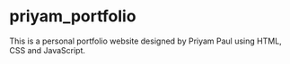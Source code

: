 # priyam_portfolio
This is a personal portfolio website designed by Priyam Paul using HTML, CSS and JavaScript.
